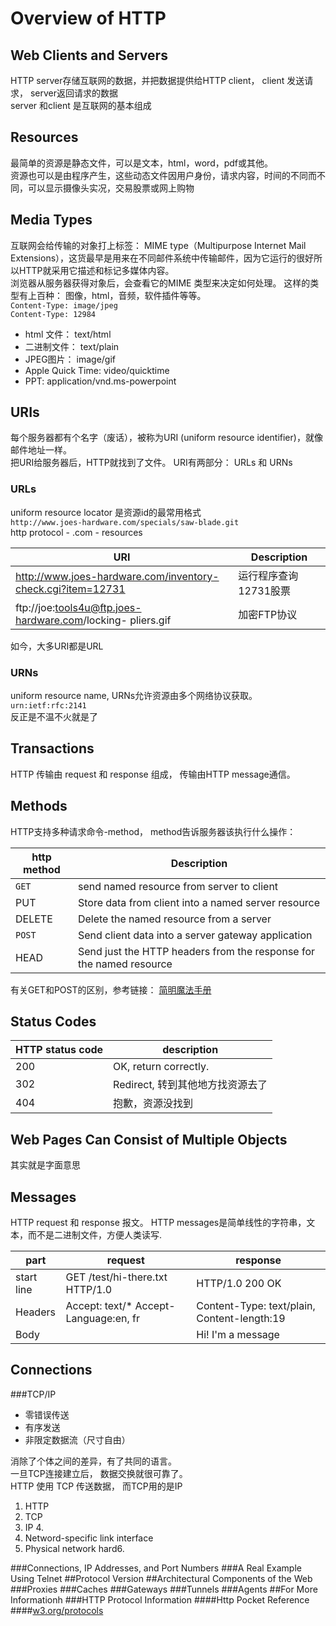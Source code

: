 # Overview of HTTP


## Web Clients and Servers
HTTP server存储互联网的数据，并把数据提供给HTTP client， client 发送请求， server返回请求的数据  
server 和client 是互联网的基本组成
## Resources
最简单的资源是静态文件，可以是文本，html，word，pdf或其他。  
资源也可以是由程序产生，这些动态文件因用户身份，请求内容，时间的不同而不同，可以显示摄像头实况，交易股票或网上购物
## Media Types
互联网会给传输的对象打上标签： MIME type（Multipurpose Internet Mail Extensions），这货最早是用来在不同邮件系统中传输邮件，因为它运行的很好所以HTTP就采用它描述和标记多媒体内容。  
浏览器从服务器获得对象后，会查看它的MIME 类型来决定如何处理。 这样的类型有上百种： 图像，html，音频，软件插件等等。  
`Content-Type: image/jpeg`  
`Content-Type: 12984`  

* html 文件： text/html
* 二进制文件： text/plain
* JPEG图片： image/gif
* Apple Quick Time: video/quicktime
* PPT: application/vnd.ms-powerpoint

## URIs
每个服务器都有个名字（废话），被称为URI (uniform resource identifier)，就像邮件地址一样。  
把URI给服务器后，HTTP就找到了文件。 URI有两部分： URLs 和 URNs
### URLs  
uniform resource locator 是资源id的最常用格式  
`http://www.joes-hardware.com/specials/saw-blade.git`  
http protocol - .com - resources
  
URI | Description  
----|----
http://www.joes-hardware.com/inventory-check.cgi?item=12731 | 运行程序查询12731股票
ftp://joe:tools4u@ftp.joes-hardware.com/locking- pliers.gif | 加密FTP协议  
如今，大多URI都是URL
### URNs
uniform resource name, URNs允许资源由多个网络协议获取。  
`urn:ietf:rfc:2141`  
反正是不温不火就是了
## Transactions
HTTP 传输由 request 和 response 组成， 传输由HTTP message通信。
## Methods
HTTP支持多种请求命令-method， method告诉服务器该执行什么操作：

http method | Description
----- | -----
`GET` | send named resource from server to client
PUT | Store data from client into a named server resource
DELETE | Delete the named resource from a server
`POST` | Send client data into a server gateway application
HEAD | Send just the HTTP headers from the response for the named resource  

有关GET和POST的区别，参考链接：
[简明魔法手册](http://www.nowamagic.net/librarys/veda/detail/1919)
## Status Codes
HTTP status code | description  
-----|-----
200 | OK, return correctly.
302 | Redirect, 转到其他地方找资源去了
404 | 抱歉，资源没找到

## Web Pages Can Consist of Multiple Objects
其实就是字面意思
## Messages
HTTP request 和 response 报文。
HTTP messages是简单线性的字符串，文本，而不是二进制文件，方便人类读写.  

part | request | response  
----|----|------
start line |GET /test/hi-there.txt HTTP/1.0  | HTTP/1.0 200 OK
Headers | Accept: text/*  Accept-Language:en, fr| Content-Type: text/plain, Content-length:19
Body | | Hi! I'm a message  

## Connections
###TCP/IP
* 零错误传送
* 有序发送
* 非限定数据流（尺寸自由）

消除了个体之间的差异，有了共同的语言。  
一旦TCP连接建立后， 数据交换就很可靠了。  
HTTP 使用 TCP 传送数据， 而TCP用的是IP  

1. HTTP  
2. TCP  
3. IP  4. 
4. Netword-specific link interface  
5. Physical network hard6.   

###Connections, IP Addresses, and Port Numbers
###A Real Example Using Telnet
##Protocol Version
##Architectural Components of the Web
###Proxies
###Caches
###Gateways
###Tunnels
###Agents
##For More Informationh
###HTTP Protocol Information
####Http Pocket Reference
####[w3.org/protocols](http://www.w3org/Protocols/)

